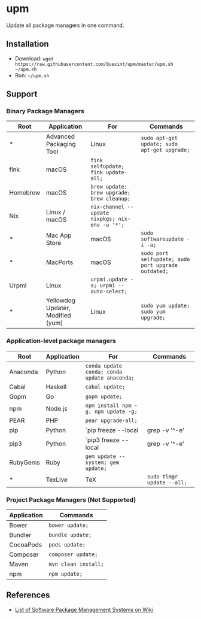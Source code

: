 # upm

Update all package managers in one command.

## Installation

- Download: `wget https://raw.githubusercontent.com/Quexint/upm/master/upm.sh ~/upm.sh`
- Run: `~/upm.sh`

## Support

### Binary Package Managers

Root | Application | For | Commands
---|---|---|---
* | Advanced Packaging Tool | Linux | `sudo apt-get update; sudo apt-get upgrade;`
  | fink | macOS | `fink selfupdate; fink update-all;`
  | Homebrew | macOS | `brew update; brew upgrade; brew cleanup;`
  | Nix | Linux / macOS | `nix-channel --update nixpkgs; nix-env -u '*';`
* | Mac App Store | macOS | `sudo softwareupdate -i -a;`
* | MacPorts | macOS | `sudo port selfupdate; sudo port upgrade outdated;`
  | Urpmi | Linux | `urpmi.update -a; urpmi --auto-select;`
* | Yellowdog Updater, Modified (yum) | Linux | `sudo yum update; sudo yum upgrade;`

### Application-level package managers

Root | Application | For | Commands
---|---|---|---
  | Anaconda | Python | `conda update conda; conda update anaconda;`
  | Cabal | Haskell | `cabal update;`
  | Gopm | Go | `gopm update;`
  | npm | Node.js | `npm install npm -g; npm update -g;`
  | PEAR | PHP | `pear upgrade-all;`
  | pip | Python | `pip freeze --local | grep -v '^\-e' | cut -d = -f 1  | xargs -n1 pip install -U;`
  | pip3 | Python | `pip3 freeze --local | grep -v '^\-e' | cut -d = -f 1  | xargs -n1 pip3 install -U;`
  | RubyGems | Ruby | `gem update --system; gem update;`
* | TexLive | TeX | `sudo tlmgr update --all;`

### Project Package Managers (Not Supported)

Application | Commands
---|---
Bower | `bower update;`
Bundler | `bundle update;`
CocoaPods | `pods update;`
Composer | `composer update;`
Maven | `mvn clean install;`
npm | `npm update;`

## References

- [List of Software Package Management Systems on Wiki](https://en.wikipedia.org/wiki/List_of_software_package_management_systems)
